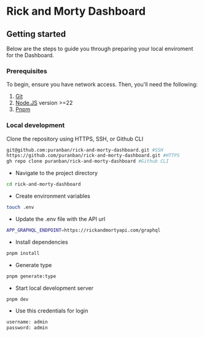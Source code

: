 # Rick and Morty Dashboard

## Getting started
Below are the steps to guide you through preparing your local enviroment for the Dashboard.

### Prerequisites

To begin, ensure you have network access. Then, you'll need the following:

1. [Git](https://git-scm.com/)
2. [Node.JS](https://nodejs.org/en/) version >=22
3. [Pnpm](https://pnpm.io/)

### Local development

Clone the repository using HTTPS, SSH, or Github CLI

```bash
git@github.com:puranban/rick-and-morty-dashboard.git #SSH
https://github.com/puranban/rick-and-morty-dashboard.git #HTTPS
gh repo clone puranban/rick-and-morty-dashboard #Github CLI
```
* Navigate to the project directory
```bash
cd rick-and-morty-dashboard
```
* Create environment variables
```bash
touch .env
```

* Update the .env file with the API url
```bash
APP_GRAPHQL_ENDPOINT=https://rickandmortyapi.com/graphql
```

* Install dependencies
```bash
pnpm install
```
* Generate type
```bash
pnpm generate:type
```

* Start local development server
```bash
pnpm dev
```

* Use this credentials for login
```bash
username: admin
password: admin
```
